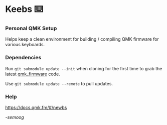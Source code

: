 # Keebs :keyboard: 

### Personal QMK Setup

Helps keep a clean environment for building / compiling QMK firmware for various keyboards.

### Dependencies

Run `git submodule update --init` when cloning for the first time to grab the latest [qmk_firmware](https://github.com/qmk/qmk_firmware) code.

Use `git submodule update --remote` to pull updates.

### Help

https://docs.qmk.fm/#/newbs

-_semoog_
